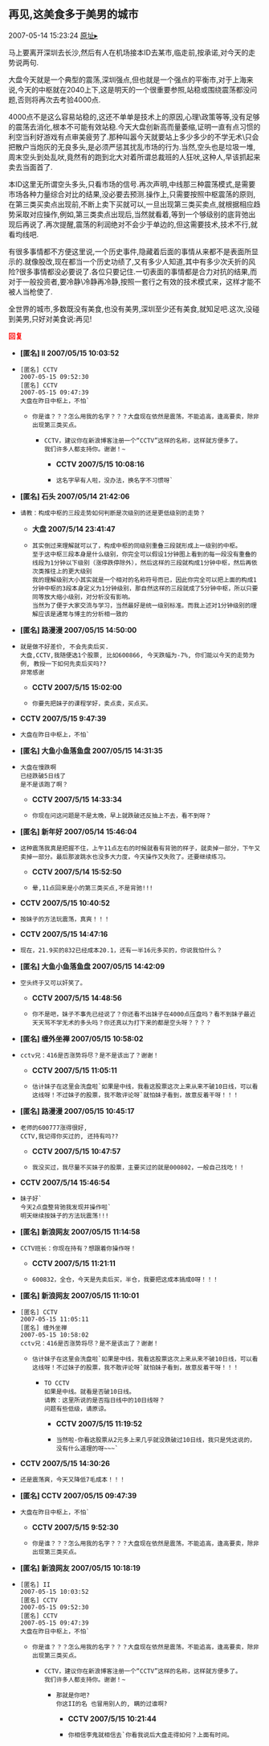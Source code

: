 ## 再见,这美食多于美男的城市
2007-05-14 15:23:24
[原址▸](http://www.fxgan.com/chan_time/2007_01_06/490.htm)



 马上要离开深圳去长沙,然后有人在机场接本ID去某市,临走前,按承诺,对今天的走势说两句.


 


 大盘今天就是一个典型的震荡,深圳强点,但也就是一个强点的平衡市,对于上海来说,今天的中枢就在2040上下,这是明天的一个很重要参照,站稳或围绕震荡都没问题,否则将再次去考验4000点.


 


 4000点不是这么容易站稳的,这还不单单是技术上的原因,心理\政策等等,没有足够的震荡去消化,根本不可能有效站稳.今天大盘创新高而量萎缩,证明一直有点习惯的利空当利好游戏有点审美疲劳了.那种叫嚣今天就要站上多少多少的不学无术\只会把散户当炮灰的无良多头,是必须严惩其扰乱市场的行为.当然,空头也是垃圾一堆,周末空头到处乱吠,竟然有的跑到北大对着所谓总裁班的人狂吠,这种人,早该抓起来卖去当面首了.


 


 本ID这里无所谓空头多头,只看市场的信号.再次声明,中线那三种震荡模式,是需要市场各种力量综合对比的结果,没必要去预测.操作上,只需要按照中枢震荡的原则,在第三类买卖点出现前,不断上卖下买就可以,一旦出现第三类买卖点,就根据相应趋势采取对应操作,例如,第三类卖点出现后,当然就看着,等到一个够级别的底背弛出现后再说了.再次提醒,震荡的利润绝对不会少于单边的,但这需要技术,技术不行,就看均线吧.


 


 有很多事情都不方便这里说,一个历史事件,隐藏着后面的事情从来都不是表面所显示的.就像股改,现在都当一个历史功绩了,又有多少人知道,其中有多少次夭折的风险?很多事情都没必要说了.各位只要记住.一切表面的事情都是合力对抗的结果,而对于一般投资者,要冷静\冷静再冷静,按照一套行之有效的技术模式来，这样才能不被人当枪使了.


 


 全世界的城市,多数既没有美食,也没有美男,深圳至少还有美食,就知足吧.这次,没碰到美男,只好对美食说:再见!





<font color='red'>**回复**</font>


- **[匿名] II  2007/05/15 10:03:52**
- ```
  [匿名] CCTV 
  2007-05-15 09:52:30 
  [匿名] CCTV 
  2007-05-15 09:47:39 
  大盘在昨日中枢上，不怕` 
  ```
   - ```
     你是谁？？？怎么用我的名字？？？大盘现在依然是震荡，不能追高，逢高要卖，除非出现第三类买点。 
     ```
      - ```
        CCTV，建议你在新浪博客注册一个“CCTV”这样的名称，这样就方便多了。
        我们许多人都支持你。谢谢！~
        ```
         - **CCTV 2007/5/15 10:08:16**
         - ```
           这名字早有人啦，没办法，换名字不习惯呀`
           ```
- **[匿名] 石头  2007/05/14 21:42:06**
- ```
  请教：构成中枢的三段走势如何判断是次级别的还是更低级别的走势？ 
  ```
   - **大盘 2007/5/14 23:41:47**
   - ```
     其实倒过来理解就可以了，构成中枢的同级别重叠三段就形成上一级别的中枢。
     至于这中枢三段本身是什么级别，你完全可以假设1分钟图上看到的每一段没有重叠的线段为1分钟以下级别（涨停跌停除外），然后这样的三段就构成1分钟中枢，然后再依次类推往上的更大级别
     我的理解级别大小其实就是一个相对的名称符号而已，因此你完全可以把上面的构成1分钟中枢的3段本身定义为1分钟级别，那自然这样的三段就成了5分钟中枢，所以只要同等放大缩小级别，对分析没有影响。
     当然为了便于大家交流与学习，当然最好是统一级别标准。而我上述对1分钟级别的理解应该是通常与博主的分析相一致的
     ```
- **[匿名] 路漫漫  2007/05/15 14:50:00**
- ```
  就是做不好差价, 不会先卖后买.
  大盘,CCTV,我随便选1个股票, 比如600866, 今天跌幅为-7%, 你们能以今天的走势为例, 教授一下如何先卖后买吗?? 
  非常感谢 
  ```
   - **CCTV 2007/5/15 15:02:00**
   - ```
     你要先把妹子的课程学好，卖点卖，买点买。
     ```
- **CCTV 2007/5/15 9:47:39**
- ```
  大盘在昨日中枢上，不怕`
  ```
- **[匿名] 大鱼小鱼落鱼盘  2007/05/15 14:31:35**
- ```
  大盘在慢跌啊
  已经跌破5日线了
  是不是该跑了啊？ 
  ```
   - **CCTV 2007/5/15 14:33:34**
   - ```
     你现在问这问题是不是太晚，早上就跌破还反抽上不去，看不到呀？
     ```
- **[匿名] 新年好  2007/05/14 15:46:04**
- ```
  这种震荡我真是把握不住，上午11点左右的时候就看有背驰的样子，就卖掉一部分，下午又卖掉一部分。最后那波跳水也没多大力度，今天操作又失败了。还要继续练习。 
  ```
   - **CCTV 2007/5/14 15:52:50**
   - ```
     晕,11点回来是小的第三类买点,不是背驰!!!
     ```
- **CCTV 2007/5/15 10:40:52**
- ```
  按妹子的方法玩震荡，真爽！！！
  ```
- **CCTV 2007/5/15 14:47:16**
- ```
  现在，21.9买的832已经成本20.1，还有一半16元多买的，你说我怕什么？
  ```
- **[匿名] 大鱼小鱼落鱼盘  2007/05/15 14:42:09**
- ```
  空头终于又可以奸笑了。 
  ```
   - **CCTV 2007/5/15 14:48:56**
   - ```
     你不是吧，妹子不事先已经说了？你还看不出妹子在4000点压盘吗？看不到妹子最近天天骂不学无术的多头吗？你还真以为打下来的都是空头呀？？？？
     ```
- **[匿名] 缠外坐禅  2007/05/15 10:58:02**
- ```
  cctv兄：416是否涨势将尽？是不是该出了？谢谢！ 
  ```
   - **CCTV 2007/5/15 11:05:11**
   - ```
     估计妹子在这里会洗盘啦`如果是中线，我看这股票这次上来从来不破10日线，可以看这线呀！不过妹子的股票，我不敢评论呀`就怕妹子看到，故意反着干呀！！！
     ```
- **[匿名] 路漫漫  2007/05/15 10:45:17**
- ```
  老师的600777涨得很好,
  CCTV,我记得你买过的, 还持有吗?? 
  ```
   - **CCTV 2007/5/15 10:47:57**
   - ```
     我没买过，我尽量不买妹子的股票，主要买过的就是000802，一般自己找吃！！
     ```
- **CCTV 2007/5/14 15:46:54**
- ```
  妹子好`
  今天2点盘整背驰我发现并操作啦`
  明天继续按妹子的方法玩震荡!!!
  ```
- **[匿名] 新浪网友  2007/05/15 11:14:58**
- ```
  CCTV班长：你现在持有？想跟着你操作呀！ 
  ```
   - **CCTV 2007/5/15 11:21:11**
   - ```
     600832，全仓，今天是先卖后买，半仓，我要把这成本搞成0呀！！！
     ```
- **[匿名] 新浪网友  2007/05/15 11:10:01**
- ```
  [匿名] CCTV 
  2007-05-15 11:05:11 
  [匿名] 缠外坐禅 
  2007-05-15 10:58:02 
  cctv兄：416是否涨势将尽？是不是该出了？谢谢！ 
  ```
   - ```
     估计妹子在这里会洗盘啦`如果是中线，我看这股票这次上来从来不破10日线，可以看这线呀！不过妹子的股票，我不敢评论呀`就怕妹子看到，故意反着干呀！！！ 
     ```
      - ```
        TO CCTV
        如果是中线。就看是否破10日线。
        请教：这里所说的是否指日线中的10日线呀？
        问题有些低级，请原谅。 
        ```
         - **CCTV 2007/5/15 11:19:52**
         - ```
           当然啦-你看这股票从2元多上来几乎就没跌破过10日线，我只是凭这说的，没有什么道理的呀~~~`
           ```
- **CCTV 2007/5/15 14:30:26**
- ```
  还是震荡爽，今天又降低7毛成本！！！
  ```
- **[匿名] CCTV  2007/05/15 09:47:39**
- ```
  大盘在昨日中枢上，不怕` 
  ```
   - **CCTV 2007/5/15 9:52:30**
   - ```
     你是谁？？？怎么用我的名字？？？大盘现在依然是震荡，不能追高，逢高要卖，除非出现第三类买点。
     ```
- **[匿名] 新浪网友  2007/05/15 10:18:19**
- ```
  [匿名] II 
  2007-05-15 10:03:52 
  [匿名] CCTV 
  2007-05-15 09:52:30 
  [匿名] CCTV 
  2007-05-15 09:47:39 
  大盘在昨日中枢上，不怕` 
  ```
   - ```
     你是谁？？？怎么用我的名字？？？大盘现在依然是震荡，不能追高，逢高要卖，除非出现第三类买点。 
     ```
      - ```
        CCTV，建议你在新浪博客注册一个“CCTV”这样的名称，这样就方便多了。
        我们许多人都支持你。谢谢！~ 
        ```
         - ```
           那就是你吧?
           你这II的名 也冒用别人的, 瞒的过谁啊? 
           ```
            - **CCTV 2007/5/15 10:21:44**
            - ```
              你相信李鬼就相信去`你看我说后大盘走得如何？上面有时间。
              ```
